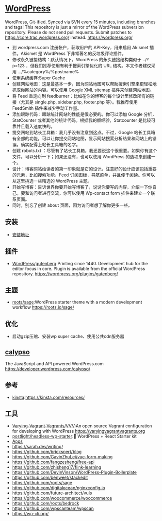 # [WordPress](https://github.com/WordPress/WordPress)

WordPress, Git-ified. Synced via SVN every 15 minutes, including branches and tags! This repository is just a mirror of the WordPress subversion repository. Please do not send pull requests. Submit patches to <https://core.trac.wordpress.org/> instead. <https://wordpress.org/>

* 到 wordpress.com 注册帐户，获取用户的 API-Key，用来启用 Akismet 插件。Akismet 是 WordPress 下非常著名的反垃圾评论插件。
* 修改永久链接结构：默认情况下，WordPress 的永久链接结构类似于 ../?p=123 ，但我们推荐使用有利于搜索引擎优化的 URL 结构。本文作者建议采用 …/%category%/%postname%
* 使用系统缓存:Super Cache
* 创建网站地图：这是最基本一步，因为网站地图可以帮助搜索引擎来更轻松地抓取你网站的内容。可以使用 Google XML sitemap 插件来创建网站地图。
* 将 Feed 重定向到 feedburner：比如在你的博客的每个设计里修改所有的链接（尤其是 single.php, sidebar.php, footer.php 等）。我推荐使用 FeedSmith 插件来减少手动工作量。
* 添加跟踪代码：跟踪统计网站的性能是很必要的。你可以添加 Google 分析，StatCounter 或者其他的统计代码。根据我的额经验，Statcounter 是比较可靠并且载入速度快的。
* 提交网站到站长工具箱：我几乎没有注意到这点。不过，Google 站长工具箱有全部的功能，可以让你提交网站地图，显示网站搜索分析结果和网站上的错误。确实配得上站长工具箱的名字。
* 创建 robots.txt ：尽管有了站长工具箱，我还要说这个很重要。如果你有这个文件，可以分析一下；如果还没有，也可以使用 WordPress 的选项来创建一个。
* 设计：博客网站给读者的第一印象就是它的设计。注意好的设计应该包括重要的元素，比如搜索功能，Feed 订阅图标，导航菜单，并且便于阅读。你可以从这里挑选一些精选的 WordPress 主题。
* 开始写博客：告诉世界你要开始写博客了，说说你要写的内容，介绍一下你自己。要和访问者进行交流，你可以使用 Wp-contact form 插件来建立一个联系页面。
* 同时，别忘了创建 about 页面，因为访问者想了解你更多一些。

## 安装

* [安装地址](http://example.com/wp-admin/install.php)

## 插件

* [WordPress/gutenberg](https://github.com/WordPress/gutenberg):Printing since 1440. Development hub for the editor focus in core. Plugin is available from the official WordPress repository. <https://wordpress.org/plugins/gutenberg/>

## 主题

* [roots/sage](https://github.com/roots/sage):WordPress starter theme with a modern development workflow <https://roots.io/sage/>

## 优化

* 启动gzip压缩、安装wp super cache、使用公共cdn服务器

## [calypso](https://github.com/Automattic/wp-calypso)

The JavaScript and API powered WordPress.com <https://developer.wordpress.com/calypso/>

## 参考

* [kinsta](https://kinsta.com/):<https://kinsta.com/resources/>

## 工具

* [Varying-Vagrant-Vagrants/VVV](https://github.com/Varying-Vagrant-Vagrants/VVV):An open source Vagrant configuration for developing with WordPress <https://varyingvagrantvagrants.org>
* [postlight/headless-wp-starter](https://github.com/postlight/headless-wp-starter):🔪 WordPress + React Starter kit
* [Apps](https://apps.wordpress.com)
* <https://sarah.dev/writing/>
* <https://github.com/brickspert/blog>
* <https://github.com/GavinZhuLei/vue-form-making>
* <https://github.com/fangzesheng/free-api>
* <https://github.com/zhisheng17/flink-learning>
* <https://github.com/DevinVinson/WordPress-Plugin-Boilerplate>
* <https://github.com/benweet/stackedit>
* <https://github.com/roots/sage>
* <https://github.com/digitalocean/nginxconfig.io>
* <https://github.com/future-architect/vuls>
* <https://github.com/woocommerce/woocommerce>
* <https://github.com/roots/bedrock>
* <https://github.com/wpscanteam/wpscan>
* <https://wp-cli.org/>
